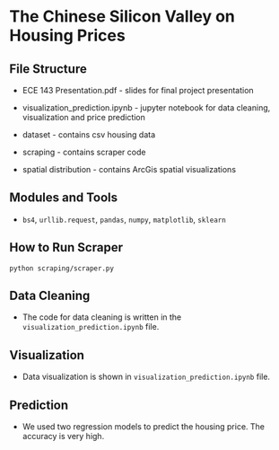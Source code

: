# The Chinese Silicon Valley  on Housing Prices

## File Structure

* ECE 143 Presentation.pdf - slides for final project presentation

* visualization_prediction.ipynb - jupyter notebook for data cleaning, visualization and price prediction

* dataset - contains csv housing data
  
* scraping - contains scraper code
  
* spatial distribution - contains ArcGis spatial visualizations
  
## Modules and Tools

* `bs4`, `urllib.request`, `pandas`, `numpy`, `matplotlib`, `sklearn` 

## How to Run Scraper

    python scraping/scraper.py
    
## Data Cleaning

* The code for data cleaning is written in the `visualization_prediction.ipynb` file.

## Visualization

* Data visualization is shown in `visualization_prediction.ipynb` file.

## Prediction

* We used two regression models to predict the housing price. The accuracy is very high.
